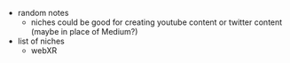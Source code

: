   * random notes
    * niches could be good for creating youtube content or twitter content (maybe in place of Medium?)
  * list of niches
    * webXR
